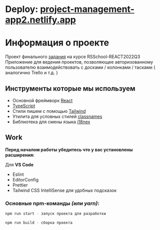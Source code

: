 # Deploy: **[project-management-app2.netlify.app](https://project-management-app2.netlify.app/)**


# Информация о проекте

Проект финального [задания](https://github.com/rolling-scopes-school/tasks/blob/master/tasks/react/project-management-system-EN.md) на курсе RSSchool-REACT2022Q3
Приложение для ведения проектов, позволяющее авторизованному пользователю взаимодействовать с досками / колонками / тасками ( аналогично Trello и т.д. )



## **Инструменты которые мы используем**
- Основной фреймворк [React](https://reactjs.org/)
- [TypeScript](https://www.typescriptlang.org/)
- Стили пишем с помощью [Tailwind](https://tailwindcss.com/)
- Утилита для условных стилей [classnames](https://www.npmjs.com/package/classnames)
- Библиотека для смены языка [i18nex](https://www.i18next.com/)

## Work

**Перед началом работы убедитесь что у вас установлены расширения:**

Для **VS Code**

- Eslint
- EditorConfig
- Prettier
- Tailwind CSS IntelliSense для удобных подсказок

### **Основные npm-команды** _(или yarn)_:

```bash
npm run start - запуск проекта для разработки

npm run build - сборка проекта 
```
